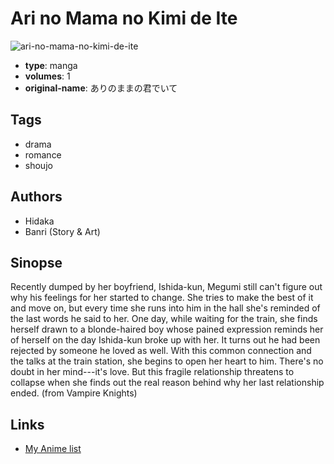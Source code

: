 # Ari no Mama no Kimi de Ite

![ari-no-mama-no-kimi-de-ite](https://cdn.myanimelist.net/images/manga/3/32801.jpg)

-   **type**: manga
-   **volumes**: 1
-   **original-name**: ありのままの君でいて

## Tags

-   drama
-   romance
-   shoujo

## Authors

-   Hidaka
-   Banri (Story & Art)

## Sinopse

Recently dumped by her boyfriend, Ishida-kun, Megumi still can't figure out why his feelings for her started to change. She tries to make the best of it and move on, but every time she runs into him in the hall she's reminded of the last words he said to her. One day, while waiting for the train, she finds herself drawn to a blonde-haired boy whose pained expression reminds her of herself on the day Ishida-kun broke up with her. It turns out he had been rejected by someone he loved as well. With this common connection and the talks at the train station, she begins to open her heart to him. There's no doubt in her mind---it's love. But this fragile relationship threatens to collapse when she finds out the real reason behind why her last relationship ended. (from Vampire Knights)

## Links

-   [My Anime list](https://myanimelist.net/manga/20624/Ari_no_Mama_no_Kimi_de_Ite)
